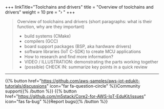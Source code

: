 +++
linkTitle="Toolchains and drivers"
title = "Overview of toolchains and drivers"
weight = 10
pre = "› "
+++

> Overview of toolchains and drivers
>    (short paragraphs: what is their function, why are they important)
>   * build systems (CMake)
>    * compilers (GCC)
>    * board support packages (BSP, aka hardware drivers)
>    * software libraries (IoT C-SDK) to create MCU applications
>    * How to research and find more information?
>    * VIDEO / ILLUSTRATION: demonstrating the parts working together
>    * (possible) CHECK IN: summarize key points in a quick review





---
{{% button href="https://github.com/aws-samples/aws-iot-edukit-tutorials/discussions" icon="far fa-question-circle" %}}Community support{{% /button %}} {{% button href="https://github.com/m5stack/Core2-for-AWS-IoT-EduKit/issues" icon="fas fa-bug" %}}Report bugs{{% /button %}}